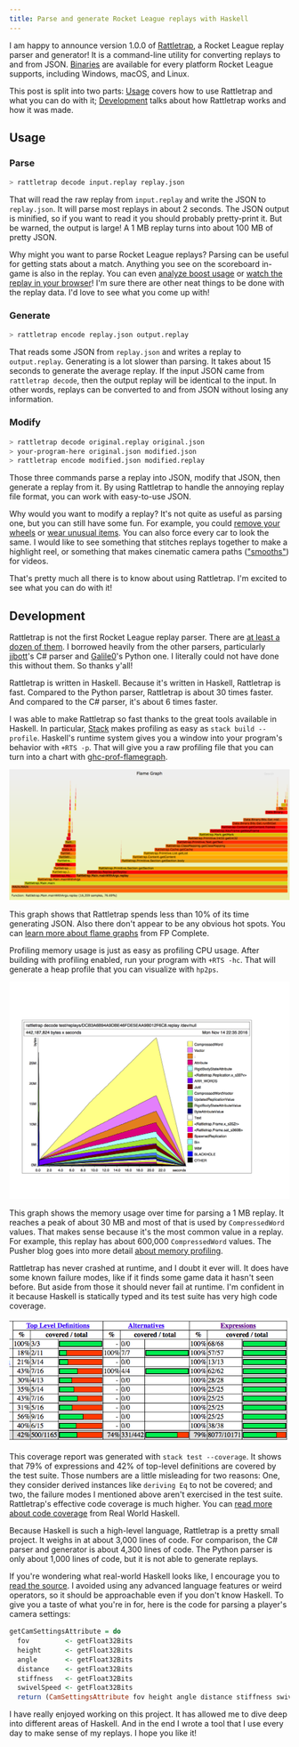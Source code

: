 ```yaml
---
title: Parse and generate Rocket League replays with Haskell
---
```


I am happy to announce version 1.0.0 of [Rattletrap][1], a Rocket League replay
parser and generator! It is a command-line utility for converting replays to
and from JSON. [Binaries][2] are available for every platform Rocket League
supports, including Windows, macOS, and Linux.

This post is split into two parts: [Usage][3] covers how to use Rattletrap and
what you can do with it; [Development][4] talks about how Rattletrap works and
how it was made.

## Usage

### Parse

``` sh
> rattletrap decode input.replay replay.json
```

That will read the raw replay from `input.replay` and write the JSON to
`replay.json`. It will parse most replays in about 2 seconds. The JSON output
is minified, so if you want to read it you should probably pretty-print it. But
be warned, the output is large! A 1 MB replay turns into about 100 MB of pretty
JSON.

Why might you want to parse Rocket League replays? Parsing can be useful for
getting stats about a match. Anything you see on the scoreboard in-game is also
in the replay. You can even [analyze boost usage][5] or [watch the replay in
your browser][6]! I'm sure there are other neat things to be done with the
replay data. I'd love to see what you come up with!

### Generate

``` sh
> rattletrap encode replay.json output.replay
```

That reads some JSON from `replay.json` and writes a replay to `output.replay`.
Generating is a lot slower than parsing. It takes about 15 seconds to generate
the average replay. If the input JSON came from `rattletrap decode`, then the
output replay will be identical to the input. In other words, replays can be
converted to and from JSON without losing any information.

### Modify

``` sh
> rattletrap decode original.replay original.json
> your-program-here original.json modified.json
> rattletrap encode modified.json modified.replay
```

Those three commands parse a replay into JSON, modify that JSON, then generate
a replay from it. By using Rattletrap to handle the annoying replay file
format, you can work with easy-to-use JSON.

Why would you want to modify a replay? It's not quite as useful as parsing one,
but you can still have some fun. For example, you could [remove your wheels][7]
or [wear unusual items][8]. You can also force every car to look the same. I
would like to see something that stitches replays together to make a highlight
reel, or something that makes cinematic camera paths (["smooths"][9]) for
videos.

That's pretty much all there is to know about using Rattletrap. I'm excited to
see what you can do with it!

## Development

Rattletrap is not the first Rocket League replay parser. There are [at least a
dozen of them][10]. I borrowed heavily from the other parsers, particularly
[jjbott][11]'s C# parser and [Galile0][12]'s Python one. I literally could not
have done this without them. So thanks y'all!

Rattletrap is written in Haskell. Because it's written in Haskell, Rattletrap
is fast. Compared to the Python parser, Rattletrap is about 30 times faster.
And compared to the C# parser, it's about 6 times faster.

I was able to make Rattletrap so fast thanks to the great tools available in
Haskell. In particular, [Stack][13] makes profiling as easy as
`stack build --profile`. Haskell's runtime system gives you a window into your
program's behavior with `+RTS -p`. That will give you a raw profiling file that
you can turn into a chart with [ghc-prof-flamegraph][14].

![CPU flame graph][15]

This graph shows that Rattletrap spends less than 10% of its time generating
JSON. Also there don't appear to be any obvious hot spots. You can [learn more
about flame graphs][16] from FP Complete.

Profiling memory usage is just as easy as profiling CPU usage. After building
with profiling enabled, run your program with `+RTS -hc`. That will generate a
heap profile that you can visualize with `hp2ps`.

![Memory usage graph][17]

This graph shows the memory usage over time for parsing a 1 MB replay. It
reaches a peak of about 30 MB and most of that is used by `CompressedWord`
values. That makes sense because it's the most common value in a replay. For
example, this replay has about 600,000 `CompressedWord` values. The Pusher blog
goes into more detail [about memory profiling][18].

Rattletrap has never crashed at runtime, and I doubt it ever will. It does have
some known failure modes, like if it finds some game data it hasn't seen
before. But aside from those it should never fail at runtime. I'm confident in
it because Haskell is statically typed and its test suite has very high code
coverage.

![Code coverage report][19]

This coverage report was generated with `stack test --coverage`. It shows that
79% of expressions and 42% of top-level definitions are covered by the test
suite. Those numbers are a little misleading for two reasons: One, they
consider derived instances like `deriving Eq` to not be covered; and two, the
failure modes I mentioned above aren't exercised in the test suite.
Rattletrap's effective code coverage is much higher. You can [read more about
code coverage][20] from Real World Haskell.

Because Haskell is such a high-level language, Rattletrap is a pretty small
project. It weighs in at about 3,000 lines of code. For comparison, the C#
parser and generator is about 4,300 lines of code. The Python parser is only
about 1,000 lines of code, but it is not able to generate replays.

If you're wondering what real-world Haskell looks like, I encourage you to
[read the source][21]. I avoided using any advanced language features or weird
operators, so it should be approachable even if you don't know Haskell. To give
you a taste of what you're in for, here is the code for parsing a player's
camera settings:

``` hs
getCamSettingsAttribute = do
  fov         <- getFloat32Bits
  height      <- getFloat32Bits
  angle       <- getFloat32Bits
  distance    <- getFloat32Bits
  stiffness   <- getFloat32Bits
  swivelSpeed <- getFloat32Bits
  return (CamSettingsAttribute fov height angle distance stiffness swivelSpeed)
```

I have really enjoyed working on this project. It has allowed me to dive deep
into different areas of Haskell. And in the end I wrote a tool that I use every
day to make sense of my replays. I hope you like it!

[1]: https://github.com/tfausak/rattletrap
[2]: https://github.com/tfausak/rattletrap/releases/tag/1.0.0
[3]: #usage
[4]: #development
[5]: https://www.rocketleaguereplays.com/news/2016/apr/16/boost-stats-and-stream-data/
[6]: https://www.rocketleaguereplays.com/news/2016/apr/2/in-browser-replay-simulation/
[7]: https://gfycat.com/FineOldHammerheadshark
[8]: https://gfycat.com/CoarseMellowIchneumonfly
[9]: https://www.youtube.com/watch?v=9AFXPESOEz0
[10]: https://github.com/rocket-league-replays/rocket-league-replays/wiki/Rocket-League-Replay-Parsers/13e3ae1273acc531ccc46d08f805c08e7a700d3d
[11]: https://github.com/jjbott
[12]: https://github.com/Galile0
[13]: https://docs.haskellstack.org/en/stable/README/
[14]: https://hackage.haskell.org/package/ghc-prof-flamegraph
[15]: /static/images/2016/11/15/cpu-flame-graph.png
[16]: https://www.fpcomplete.com/blog/2015/04/ghc-prof-flamegraph
[17]: /static/images/2016/11/15/memory-usage-graph.png
[18]: https://blog.pusher.com/memory-profiling-in-haskell/
[19]: /static/images/2016/11/15/code-coverage-report.png
[20]: http://book.realworldhaskell.org/read/testing-and-quality-assurance.html#id629497
[21]: https://www.stackage.org/haddock/nightly-2016-11-15/rattletrap-1.0.0/src/Rattletrap.Replay.html
